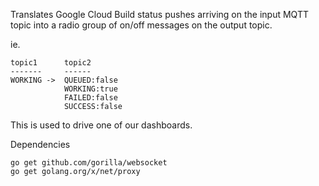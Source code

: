 Translates Google Cloud Build status pushes arriving on the input MQTT topic into a radio group of on/off messages on the output topic.

ie.
```
topic1      topic2
-------     ------
WORKING ->  QUEUED:false
            WORKING:true
            FAILED:false
            SUCCESS:false
```

This is used to drive one of our dashboards.

Dependencies

```
go get github.com/gorilla/websocket
go get golang.org/x/net/proxy
```
